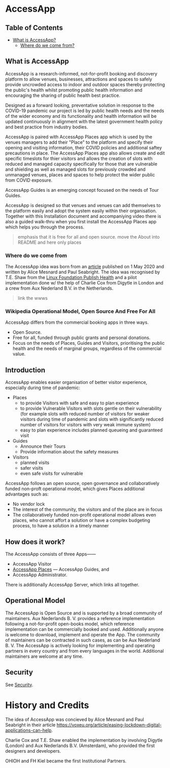 # AccessApp

## Table of Contents

- [What is AccessApp?](#what-is-accessapp)
  - [Where do we come from?](#where-do-we-come-from)

## What is AccessApp

AccessApp is a research-informed, not-for-profit booking and discovery platform to allow venues, businesses, attractions and spaces to safely provide uncrowded access to indoor and outdoor spaces thereby protecting the public's health whilst promoting public health information and encouraging the sharing of public health best practice.

Designed as a forward looking, preventative solution in response to the COVID-19 pandemic our project is led by public health needs and the needs of the wider economy and its functionality and health information will be updated continuously in alignment with the latest government health policy and best practice from industry bodies.

AccessApp is paired with AccessApp Places app which is used by the venues managers to add their "Place" to the platform and specify their opening and visiting information, their COVID policies and additional saftey precautions in place. The AccessApp Places app also allows create and edit specific timeslots for thier visitors and allows the creation of slots with reduced and managed capacity specifically for those that are vulnerable and shielding as well as managed slots for previously crowded and unmanaged venues, places and spaces to help protect the wider public from COVID exposure.

AccessApp Guides is an emerging concept focused on the needs of Tour Guides.

AccessApp is designed so that venues and venues can add themselves to the platform easily and adopt the system easily within their organisation. Together with this Installation document and accompaniying video there is also a guided walk-thru when you first install the AccessApp Places app which helps you through the process.

> emphasis that it is free for all and open source.
> move the About into README and here only places

### Where do we come from

The AccessApp idea was born from an [article](https://voxeu.org/article/easing-lockdown-digital-applications-can-help) published on 1 May 2020 and written by Alice Mesnard and Paul Seabright. The idea was recognised by T.E. Shaw from the [Linux Foundation Publish Health](https://www.lfph.io) and a pilot implementation done w/ the help of Charlie Cox from Digytle in London and a crew from Aux Nederland B.V. in the Netherlands.

> link the wwws

### Wikipedia Operational Model, Open Source And Free For All

AccessApp differs from the commercial booking apps in three ways.

* Open Source.
* Free for all, funded through public grants and personal donations.
* Focus on the needs of Places, Guides and Visitors, prioritising the public health and the needs of marginal groups, regardless of the commercial value.

## Introduction

AccessApp enables easier organisation of better visitor experience, especially during time of pandemic:

- Places
  - to provide Visitors with safe and easy to plan experience
  - to provide Vulnerable Visitors with slots gentle on their vulnerability (for example slots with reduced number of visitors for weaker visitors during time of pandemic and slots with significantly reduced number of visitors for visitors with very weak immune system)
  - easy to plan experience includes planned queueing and guaranteed visit
- Guides
  - Announce their Tours
  - Provide information about the safety measures
- Visitors
  - planned visits
  - safer visits
  - even safe visits for vulnerable

AccessApp follows an open source, open governance and collaboratively funded non-proft operational model, which gives Places additional advantages such as:

- No vendor lock
- The interest of the community, the visitors and of the place are in focus
- The collaboratively funded non-profit operational model allows even places, who cannot affort a solution or have a complex budgeting process, to have a solution in a timely manner

## How does it work?

The AccessApp consists of three Apps——

- AccessApp Visitor
- [AccessApp Places](places.md)
— AccessApp Guides, and
- AccessApp Administrator.

There is additionally AccessApp Server, which links all together.

## Operational Model

The AccessApp is Open Source and is supported by a broad community of maintainers. Aux Nederlands B. V. provides a reference implementation following a not-for-profit open-books model, which reference implementation can be commercially booked and used. Additionally anyone is welcome to download, implement and operate the App. The community of maintainers can be contracted in such cases, as can be Aux Nederland B. V. The AccessApp is actively looking for implementing and operating partners in every country and from every languages in the world. Additional maintainers are welcome at any time.

## Security

See [Security](security.md).

# History and Credits

The idea of AccessApp was concieved by Alice Mesnard and Paul Seabright in their article https://voxeu.org/article/easing-lockdown-digital-applications-can-help.

Charlie Cox and T.E. Shaw enabled the implementation by involving Digytle (London) and Aux Nederlands B.V. (Amsterdam), who provided the first designers and developers.

OHIOH and FH Kiel became the first Institutional Partners.
